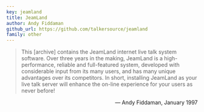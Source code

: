 ```yaml
---
key: jeamland
title: JeamLand
author: Andy Fiddaman
github_url: https://github.com/talkersource/jeamland
family: other
---
```


> This [archive] contains the JeamLand internet live talk system software.
> Over three years in the making, JeamLand is a high-performance, reliable
> and full-featured system, developed with considerable input from its many
> users, and has many unique advantages over its competitors.  In short,
> installing JeamLand as your live talk server will enhance the on-line
> experience for your users as never before!

<p style="text-align: right;">&mdash; Andy Fiddaman, January 1997</p>
